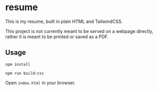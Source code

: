 # resume

This is my resume, built in plain HTML and TailwindCSS.

This project is not currently meant to be served on a webpage directly, rather it is meant to be printed or saved as a PDF.

## Usage

`npm install`

`npm run build:css`

Open `index.html` in your browser.
